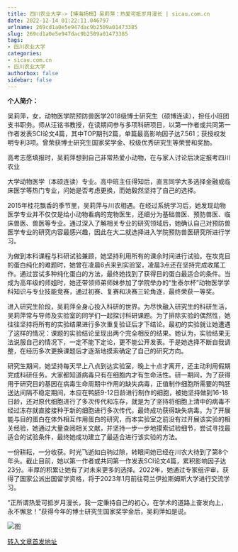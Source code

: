 ```yaml
---
title: 四川农业大学->【博海扬楫】吴莉萍：热爱可抵岁月漫长 | sicau.com.cn
date: 2022-12-14 01:22:11.046797
urlname: 269cd1a0e5e947dac9b2509a01473385
slug: 269cd1a0e5e947dac9b2509a01473385
tags: 
- 四川农业大学
categories:
- sicau.com.cn
- 四川农业大学
authorbox: false
sidebar: false
---
```

**个人简介：**

吴莉萍，女，动物医学院预防兽医学2018级博士研究生（硕博连读），担任小班团支书职务。师从汪铭书教授，在读期间参与多项科研项目，以第一作者或共同第一作者发表SCI论文4篇，其中TOP期刊2篇，单篇最高影响因子达7.561；获授权发明专利3项。曾荣获博士研究生国家奖学金、校级优秀研究生等荣誉和奖励。

高考志愿填报时，吴莉萍想到自己非常热爱小动物，在与家人讨论后决定报考四川农业
<!--more-->
大学动物医学（本硕连读）专业。高中班主任得知后，直言同学大多选择金融或临床医学等热门专业，问她是否考虑更换，而她毅然坚持了自己的选择。

2015年桂花飘香的季节里，吴莉萍与川农相遇。在经过系统学习后，她发现动物医学专业并不仅仅是给小动物看病的宠物医生，还细分为基础兽医、预防兽医、临床兽医、兽医等专业。通过深入了解相关专业的研究领域后，她确认自己对预防兽医学专业的研究内容最感兴趣，因此在大二就选择进入学院预防兽医研究所进行学习。

为做到本科课程与科研试验兼顾，她坚持利用所有的课余时间进行试验。在攻克目的蛋白纯化的难题时，她曾在凌晨6点来到实验室，凌晨3点还在坚持完成收尾工作。通过尝试多种纯化蛋白的方法，最终她找到了获得目的蛋白最适合的条件。当成为高年级的师姐时，她还带领师弟师妹参加了学院举办的“生泰尔杯”动物医学学科知识与专业技能竞赛，通过初赛、复赛和决赛三轮角逐，最终荣获一等奖。

进入研究生阶段，吴莉萍全身心投入科研的世界。为尽快融入研究生的科研生活，吴莉萍常与导师及实验室的同学们一起探讨科研课题。为了排除实验的偶然性，她往往坚持将所有的实验结果进行多次重复验证后才下结论。最初的实验就让她遭遇了这样的情况：课题的实验结论呈现出两个完全相反的结果。她认为，实验结果无法说服自己的情况下，一定不能下定论，更不能公开发表。于是她选择不断自我调整，在经历多次更换课题后才逐渐地摸索确定了自己的研究方向。

研究生期间，她坚持每天早上八点到达实验室，晚上十点才离开，还主动利用假期完成科研任务。大家都知道病毒只有在细胞内才有生命活性。研一期间，为了获得用于研究目的基因在病毒生命周期中作用的缺失病毒，正值制作细胞所需要的鸭胚送达间隔不稳定期间，本应在鸭胚9-12日龄进行制作的细胞，被她坚持做到16-18日龄，还对原代细胞进行了多次传代和冻存，就是为了坚持将细胞上清中的病毒不经过冻存就直接接种于新的细胞进行多次传代，最终成功获得缺失病毒。为了开展能与目的蛋白在体外相互作用蛋白的研究，而本实验室之前没有过开展该实验的相关经验，她通过大量查阅相关文献，并坚持一步一步地摸索试验细节，尝试寻找最适合的试验条件，最终她成功建立了最适合进行该实验的方法。

一份耕耘，一分收获。时光飞逝如白驹过隙，转眼间她已经在川农大待到了第8个年头。截止目前，她以第一作者或共同第一作发表SCI论文4篇，累积影响因子达23分。丰厚的积累让她有了对未来更多的选择。2022年，她通过专家组评审，获得了国家公派出国留学资格，将于2023年1月前往荷兰伊拉斯姆斯大学进行交流学习。

“正所谓热爱可抵岁月漫长，我一定秉持自己的初心，在学术的道路上奋发向上，永不懈怠！”获得今年的博士研究生国家奖学金后，吴莉萍如是说。

![图](https://news.sicau.edu.cn/__local/F/03/6C/7A9295AAA4805C9DA93F28F4182_422DE6F6_A572F8.png)

[转入文章首发地址](https://news.sicau.edu.cn/info/1078/70554.htm)
